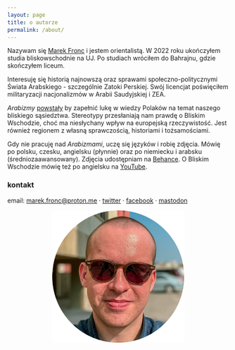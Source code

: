 ```yaml
---
layout: page
title: o autorze
permalink: /about/
---
```


Nazywam się [Marek Fronc](https://abumarkey.github.io/polski) i jestem orientalistą. W 2022 roku ukończyłem studia bliskowschodnie na UJ. Po studiach wróciłem do Bahrajnu, gdzie skończyłem liceum. 

Interesuję się historią najnowszą oraz sprawami społeczno-politycznymi Świata Arabskiego - szczególnie Zatoki Perskiej. Swój licencjat poświęciłem militaryzacji nacjonalizmów w Arabii Saudyjskiej i ZEA. 

_Arabizmy_ [powstały](https://abumarkey.github.io/arabizmy/poczatek/) by zapełnić lukę w wiedzy Polaków na temat naszego bliskiego sąsiedztwa. Stereotypy przesłaniają nam prawdę o Bliskim Wschodzie, choć ma niesłychany wpływ na europejską rzeczywistość. Jest również regionem z własną sprawczością, historiami i tożsamościami. 

Gdy nie pracuję nad _Arabizmami_, uczę się języków i robię zdjęcia. Mówię po polsku, czesku, angielsku (płynnie) oraz po niemiecku i arabsku (średniozaawansowany). Zdjęcia udostępniam na [Behance](https://www.behance.net/marekfronc/). O Bliskim Wschodzie mówię też po angielsku na [YouTube](https://www.youtube.com/@abumarkey). 
### kontakt

email: marek.fronc@proton.me · [twitter](https://twitter.com/arabizmy) · [facebook](https://www.facebook.com/arabizmy) · [mastodon](https://pol.social/@arabizmy)

<center><img src="https://raw.githubusercontent.com/abumarkey/arabizmy/master/images/selfie%20circle%20Nov%202023.png" alt="self-portrait" width="300" /></center>
